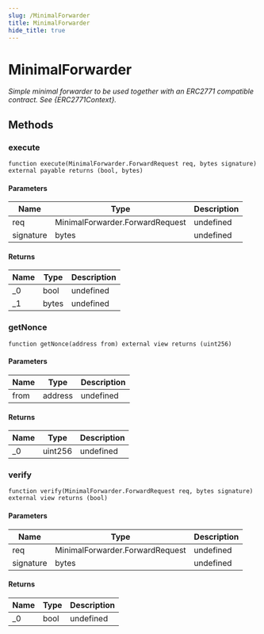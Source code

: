 ```yaml
---
slug: /MinimalForwarder
title: MinimalForwarder
hide_title: true
---
```

# MinimalForwarder







*Simple minimal forwarder to be used together with an ERC2771 compatible contract. See {ERC2771Context}.*

## Methods

### execute

```solidity
function execute(MinimalForwarder.ForwardRequest req, bytes signature) external payable returns (bool, bytes)
```





#### Parameters

| Name | Type | Description |
|---|---|---|
| req | MinimalForwarder.ForwardRequest | undefined
| signature | bytes | undefined

#### Returns

| Name | Type | Description |
|---|---|---|
| _0 | bool | undefined
| _1 | bytes | undefined

### getNonce

```solidity
function getNonce(address from) external view returns (uint256)
```





#### Parameters

| Name | Type | Description |
|---|---|---|
| from | address | undefined

#### Returns

| Name | Type | Description |
|---|---|---|
| _0 | uint256 | undefined

### verify

```solidity
function verify(MinimalForwarder.ForwardRequest req, bytes signature) external view returns (bool)
```





#### Parameters

| Name | Type | Description |
|---|---|---|
| req | MinimalForwarder.ForwardRequest | undefined
| signature | bytes | undefined

#### Returns

| Name | Type | Description |
|---|---|---|
| _0 | bool | undefined




